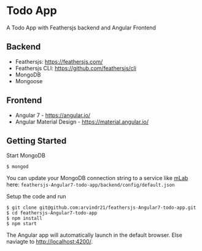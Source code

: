 # Todo App

A Todo App with Feathersjs backend and Angular Frontend

## Backend
- Feathersjs: https://feathersjs.com/
- Feathersjs CLI: https://github.com/feathersjs/cli
- MongoDB
- Mongoose

## Frontend
- Angular 7 -  https://angular.io/
- Angular Material Design - https://material.angular.io/

## Getting Started
Start MongoDB
```shell
$ mongod
```

You can update your MongoDB connection string to a service like [mLab](https://mlab.com/) here: `feathersjs-Angular7-todo-app/backend/config/default.json`

Setup the code and run
```shell
$ git clone git@github.com:arvindr21/feathersjs-Angular7-todo-app.git
$ cd feathersjs-Angular7-todo-app
$ npm install
$ npm start
```

The Angular app will automatically launch in the default browser. Else naviagte to [http://localhost:4200/](http://localhost:4200/).